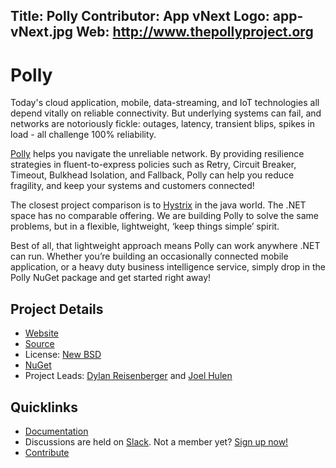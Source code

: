 Title: Polly
Contributor: App vNext
Logo: app-vNext.jpg
Web: http://www.thepollyproject.org
---
# Polly

Today's cloud application, mobile, data-streaming, and IoT technologies all depend vitally on reliable connectivity. But underlying systems can fail, and networks are notoriously fickle: outages, latency, transient blips, spikes in load - all challenge 100% reliability.

[Polly](https://github.com/App-vNext/Polly/) helps you navigate the unreliable network. By providing resilience strategies in fluent-to-express policies such as Retry, Circuit Breaker, Timeout, Bulkhead Isolation, and Fallback, Polly can help you reduce fragility, and keep your systems and customers connected!

The closest project comparison is to [Hystrix](https://github.com/Netflix/Hystrix/wiki) in the java world. The .NET space has no comparable offering. We are building Polly to solve the same problems, but in a flexible, lightweight, ‘keep things simple’ spirit.

Best of all, that lightweight approach means Polly can work anywhere .NET can run. Whether you’re building an occasionally connected mobile application, or a heavy duty business intelligence service, simply drop in the Polly NuGet package and get started right away!

## Project Details

* [Website](http://www.thepollyproject.org)
* [Source](https://github.com/App-vNext/Polly)
* License: [New BSD](https://github.com/App-vNext/Polly/blob/master/LICENSE.txt)
* [NuGet](https://www.nuget.org/packages/Polly)
* Project Leads: [Dylan Reisenberger](https://github.com/reisenberger) and [Joel Hulen](https://github.com/joelhulen)

## Quicklinks

* [Documentation](https://github.com/App-vNext/Polly/wiki)
* Discussions are held on [Slack](https://pollytalk.slack.com/). Not a member yet? [Sign up now!](http://www.pollytalk.org/)
* [Contribute](https://github.com/App-vNext/Polly/wiki/Git-Workflow)
